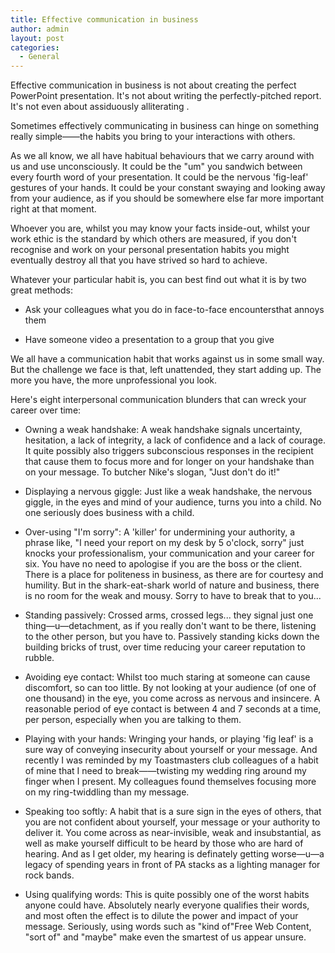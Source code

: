 ```yaml
---
title: Effective communication in business
author: admin
layout: post
categories:
  - General
---
```

Effective communication in business is not about creating the perfect PowerPoint presentation. It's not about writing the perfectly-pitched report. It's not even about assiduously 
alliterating .

Sometimes effectively communicating in business can hinge on something really simple——the habits you bring to your interactions with others.

As we all know, we all have habitual behaviours that we carry around with us and use unconsciously. It could be the "um" you sandwich between every fourth word of your presentation. It could be the nervous 'fig-leaf' gestures of your hands. It could be your constant swaying and looking away from your audience, as 
if you should be somewhere else far more important right at that moment.

Whoever you are, whilst you may know your facts inside-out, whilst your work ethic is the standard by which others are measured, if you don't recognise and work on your personal presentation habits you might eventually destroy all that you 
have strived so hard to achieve.

Whatever your particular habit is, you can best find out what it is by two great methods:

* Ask your colleagues what you do in face-to-face encountersthat annoys them

* Have someone video a presentation to a group that you give

We all have a communication habit that works against us in some small way. But the challenge we face is that, left unattended, they start adding up. The more you have, the more unprofessional 
you look.

Here's eight interpersonal communication blunders that can wreck your career over time:

* Owning a weak handshake: A weak handshake signals uncertainty, hesitation, a lack of integrity, a lack of confidence and a lack of courage. It quite possibly also triggers subconscious responses in the recipient that cause them to focus more and for longer on your handshake than on your 
message. To butcher Nike's slogan, "Just don't do it!"

* Displaying a nervous giggle: Just like a weak handshake, the nervous giggle, in the eyes and mind of your audience, turns you into a child. No one seriously does business with a child.

* Over-using "I'm sorry": A 'killer' for undermining your authority, a phrase like, "I need your report on my desk by 5 o'clock, sorry" just knocks your professionalism, your communication and your career for six. You have no need to apologise if you are the boss or the client. There is a place 
for politeness in business, as there are for courtesy and humility. But in the shark-eat-shark world of nature and business, there is no room for the weak and mousy. Sorry to have 
to break that to you...

* Standing passively: Crossed arms, crossed legs... they signal just one thing—u—detachment, as if you really don't want to be there, listening to the other person, but you have to. 
Passively standing kicks down the building bricks of trust, over time reducing your career reputation to rubble.

* Avoiding eye contact: Whilst too much staring at someone can cause discomfort, so can too little. By not looking at your audience (of one of one thousand) in the eye, you come across as nervous and insincere. A reasonable period of eye contact is 
between 4 and 7 seconds at a time, per person, especially when you are talking to them.

* Playing with your hands: Wringing your hands, or playing 'fig leaf' is a sure way of conveying insecurity about yourself or your message. And recently I was reminded by my Toastmasters club colleagues of a habit of mine that I need to 
break——twisting my wedding ring around my finger when I present. My colleagues found themselves focusing more on my ring-twiddling than my message.

* Speaking too softly: A habit that is a sure sign in the eyes of others, that you are not confident about yourself, your message or your authority to deliver it. You come across as near-invisible, weak and insubstantial, as well as make yourself 
difficult to be heard by those who are hard of hearing. And as I get older, my hearing is definately getting worse—u—a legacy of 
spending years in front of PA stacks as a lighting manager for rock bands.

* Using qualifying words: This is quite possibly one of the worst habits anyone could have. Absolutely nearly everyone qualifies their words, and most often the effect is to dilute the power and impact of your message. Seriously, using words 
such as "kind of"Free Web Content, "sort of" and "maybe" make even the smartest of us appear unsure.
